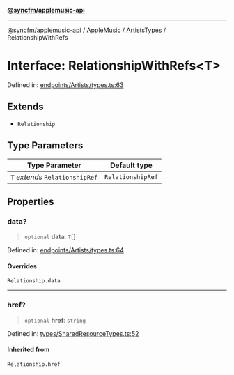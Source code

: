 [**@syncfm/applemusic-api**](../../../../../../README.md)

***

[@syncfm/applemusic-api](../../../../../../globals.md) / [AppleMusic](../../../README.md) / [ArtistsTypes](../README.md) / RelationshipWithRefs

# Interface: RelationshipWithRefs\<T\>

Defined in: [endpoints/Artists/types.ts:63](https://github.com/sync-fm/applemusic-api/blob/9ff258d5e3837a0cb0f9914911c5614d92f344ed/src/endpoints/Artists/types.ts#L63)

## Extends

- `Relationship`

## Type Parameters

| Type Parameter | Default type |
| ------ | ------ |
| `T` *extends* `RelationshipRef` | `RelationshipRef` |

## Properties

### data?

> `optional` **data**: `T`[]

Defined in: [endpoints/Artists/types.ts:64](https://github.com/sync-fm/applemusic-api/blob/9ff258d5e3837a0cb0f9914911c5614d92f344ed/src/endpoints/Artists/types.ts#L64)

#### Overrides

`Relationship.data`

***

### href?

> `optional` **href**: `string`

Defined in: [types/SharedResourceTypes.ts:52](https://github.com/sync-fm/applemusic-api/blob/9ff258d5e3837a0cb0f9914911c5614d92f344ed/src/types/SharedResourceTypes.ts#L52)

#### Inherited from

`Relationship.href`
